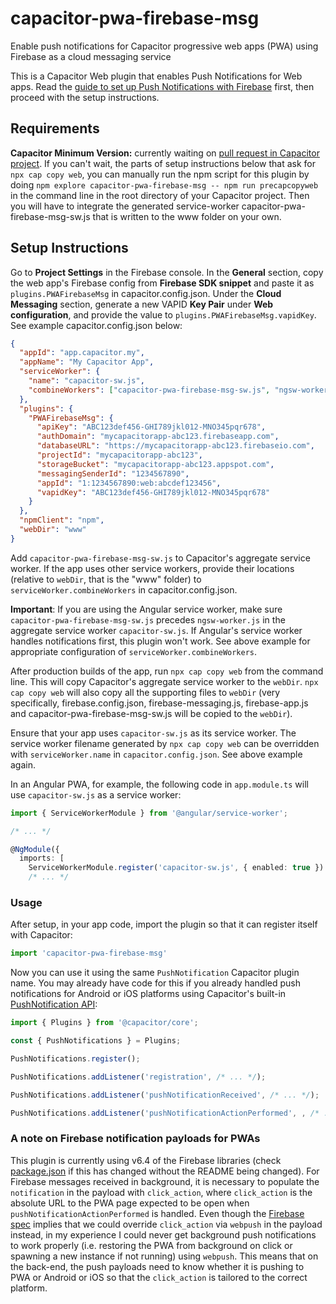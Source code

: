 # capacitor-pwa-firebase-msg

Enable push notifications for Capacitor progressive web apps (PWA) using Firebase as a cloud messaging service

This is a Capacitor Web plugin that enables Push Notifications for Web apps. Read the [guide to set up Push Notifications with Firebase](https://capacitor.ionicframework.com/docs/guides/push-notifications-firebase/) first, then proceed with the setup instructions.

## Requirements

**Capacitor Minimum Version:** currently waiting on [pull request in Capacitor project](https://github.com/ionic-team/capacitor/pull/1892). If you can't wait, the parts of setup instructions below that ask for `npx cap copy web`, you can manually run the npm script for this plugin by doing `npm explore capacitor-pwa-firebase-msg -- npm run precapcopyweb` in the command line in the root directory of your Capacitor project. Then you will have to integrate the generated service-worker capacitor-pwa-firebase-msg-sw.js that is written to the www folder on your own.

## Setup Instructions

Go to **Project Settings** in the Firebase console. In the **General** section, copy the web app's Firebase config from **Firebase SDK snippet** and paste it as `plugins.PWAFirebaseMsg` in capacitor.config.json. Under the **Cloud Messaging** section, generate a new VAPID **Key Pair** under **Web configuration**, and provide the value to `plugins.PWAFirebaseMsg.vapidKey`. See example capacitor.config.json below:

```json
{
  "appId": "app.capacitor.my",
  "appName": "My Capacitor App",
  "serviceWorker": {
    "name": "capacitor-sw.js",
    "combineWorkers": ["capacitor-pwa-firebase-msg-sw.js", "ngsw-worker.js"]
  },
  "plugins": {
    "PWAFirebaseMsg": {
      "apiKey": "ABC123def456-GHI789jkl012-MNO345pqr678",
      "authDomain": "mycapacitorapp-abc123.firebaseapp.com",
      "databaseURL": "https://mycapacitorapp-abc123.firebaseio.com",
      "projectId": "mycapacitorapp-abc123",
      "storageBucket": "mycapacitorapp-abc123.appspot.com",
      "messagingSenderId": "1234567890",
      "appId": "1:1234567890:web:abcdef123456",
      "vapidKey": "ABC123def456-GHI789jkl012-MNO345pqr678"
    }
  },
  "npmClient": "npm",
  "webDir": "www"
}
```

Add `capacitor-pwa-firebase-msg-sw.js` to Capacitor's aggregate service worker. If the app uses other service workers, provide their locations (relative to `webDir`, that is the "www" folder) to `serviceWorker.combineWorkers` in capacitor.config.json.

**Important**: If you are using the Angular service worker, make sure `capacitor-pwa-firebase-msg-sw.js` precedes `ngsw-worker.js` in the aggregate service worker `capacitor-sw.js`. If Angular's service worker handles notifications first, this plugin won't work. See above example for appropriate configuration of `serviceWorker.combineWorkers`.

After production builds of the app, run `npx cap copy web` from the command line. This will copy Capacitor's aggregate service worker to the `webDir`. `npx cap copy web` will also copy all the supporting files to `webDir` (very specifically, firebase.config.json, firebase-messaging.js, firebase-app.js and capacitor-pwa-firebase-msg-sw.js will be copied to the `webDir`).

Ensure that your app uses `capacitor-sw.js` as its service worker. The service worker filename generated by `npx cap copy web` can be overridden with `serviceWorker.name` in `capacitor.config.json`. See above example again.

In an Angular PWA, for example, the following code in `app.module.ts` will use `capacitor-sw.js` as a service worker:

```ts
import { ServiceWorkerModule } from '@angular/service-worker';

/* ... */

@NgModule({
  imports: [
    ServiceWorkerModule.register('capacitor-sw.js', { enabled: true })
    /* ... */
```

### Usage

After setup, in your app code, import the plugin so that it can register itself with Capacitor:

```ts
import 'capacitor-pwa-firebase-msg'
```

Now you can use it using the same `PushNotification` Capacitor plugin name. You may already have code for this if you already handled push notifications for Android or iOS platforms using Capacitor's built-in [PushNotification API](https://capacitor.ionicframework.com/docs/apis/push-notifications):

```ts
import { Plugins } from '@capacitor/core';

const { PushNotifications } = Plugins;

PushNotifications.register();

PushNotifications.addListener('registration', /* ... */);

PushNotifications.addListener('pushNotificationReceived', /* ... */);

PushNotifications.addListener('pushNotificationActionPerformed', , /* ... */);
```

### A note on Firebase notification payloads for PWAs

This plugin is currently using v6.4 of the Firebase libraries (check [package.json](https://github.com/CFT-Chris/capacitor-pwa-firebase-msg/blob/master/package.json) if this has changed without the README being changed). For Firebase messages received in background, it is necessary to populate the `notification` in the payload with `click_action`, where `click_action` is the absolute URL to the PWA page expected to be open when `pushNotificationActionPerformed` is handled. Even though the [Firebase spec](https://firebase.google.com/docs/reference/fcm/rest/v1/projects.messages) implies that we could override `click_action` via `webpush` in the payload instead, in my experience I could never get background push notifications to work properly (i.e. restoring the PWA from background on click or spawning a new instance if not running) using `webpush`. This means that on the back-end, the push payloads need to know whether it is pushing to PWA or Android or iOS so that the `click_action` is tailored to the correct platform.
